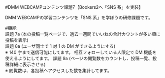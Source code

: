 #DMM WEBCAMPコンテンツ課題7【Bookers2へ「SNS 系」を実装】

DMM WEBCAMPの学習コンテンツを「SNS 系」を学ぼうの研修課題です。

#機能<br>
課題 7a	(本の投稿一覧ページで、過去一週間でいいねの合計カウントが多い順に投稿を表示)<br>
課題 8a	(ユーザ同士で 1 対 1 の DM ができるようにする)<br>
※ 140 字まで送信可能にしてます。
相互フォローしている人限定で DM 機能を使えるようにしてます。
課題 9a	(ページの閲覧数をカウントし、投稿一覧、投稿詳細に表示させる)<br>
※ 閲覧数は、各投稿へアクセスした数を集計してます。